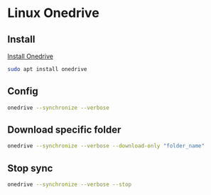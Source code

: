 # Linux Onedrive

## Install

[Install Onedrive](https://github.com/abraunegg/onedrive/blob/master/docs/INSTALL.md)

```bash
sudo apt install onedrive
```

## Config

```bash
onedrive --synchronize --verbose
```

## Download specific folder

```bash
onedrive --synchronize --verbose --download-only "folder_name"
```

## Stop sync

```bash
onedrive --synchronize --verbose --stop
```
